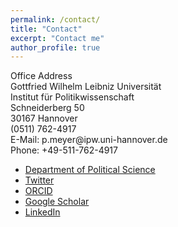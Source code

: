 ```yaml
---
permalink: /contact/
title: "Contact"
excerpt: "Contact me"
author_profile: true
---
```


<p>Office Address<br>
Gottfried Wilhelm Leibniz Universität<br>
Institut für Politikwissenschaft<br>
Schneiderberg 50<br>
30167 Hannover<br>
(0511) 762-4917<br>
E-Mail: p.meyer@ipw.uni-hannover.de<br>
Phone: +49-511-762-4917</p>

* [Department of Political Science](https://www.ipw.uni-hannover.de/11174.html)
* [Twitter](http://twitter.com/PhiMeyer)
* [ORCID](https://orcid.org/0000-0002-7986-9432)
* [Google Scholar](https://scholar.google.de/citations?user=mk7kDiQAAAAJ&hl=de)
* [LinkedIn](https://www.linkedin.com/in/philipp-meyer2/)
